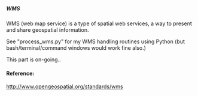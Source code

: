 ##### WMS
WMS (web map service) is a type of spatial web services, a way to present and share geospatial information. 

See "process_wms.py" for my WMS handling routines using Python (but bash/terminal/command windows would work fine also.) 

This part is on-going..

#### Reference:
http://www.opengeospatial.org/standards/wms
